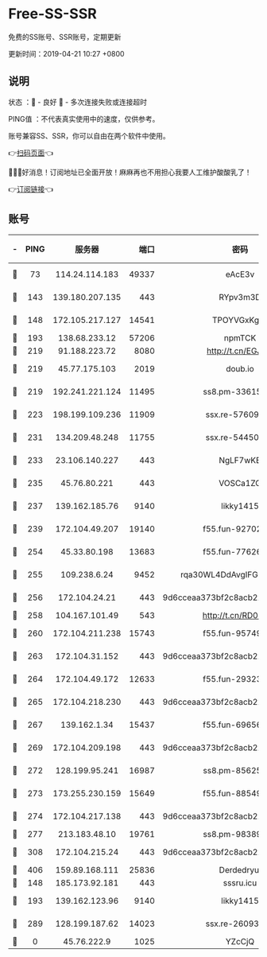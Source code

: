 # Free-SS-SSR

免费的SS账号、SSR账号，定期更新

更新时间：2019-04-21 10:27 +0800

## 说明

状态     ：🙂 - 良好 🙁 - 多次连接失败或连接超时

PING值   ：不代表真实使用中的速度，仅供参考。

账号兼容SS、SSR，你可以自由在两个软件中使用。

👉[扫码页面](https://liesauer.github.io/Free-SS-SSR/)👈

🎉🎉🎉好消息！订阅地址已全面开放！麻麻再也不用担心我要人工维护酸酸乳了！

👉[订阅链接](https://www.liesauer.net/yogurt/subscribe?ACCESS_TOKEN=DAYxR3mMaZAsaqUb)👈

## 账号

|-|PING|服务器|端口|密码|加密方式|区域|
|:----:|:----:|:-----:|-----:|:----:|:----:|:----:|
|🙂|73|114.24.114.183|49337|eAcE3v|chacha20-ietf|TW|
|🙂|143|139.180.207.135|443|RYpv3m3D|aes-256-cfb|JP|
|🙂|148|172.105.217.127|14541|TPOYVGxKglpi|aes-256-cfb|JP|
|🙂|193|138.68.233.12|57206|npmTCK|rc4-md5|US|
|🙂|219|91.188.223.72|8080|http://t.cn/EGJIyrl|rc4-md5|RU|
|🙂|219|45.77.175.103|2019|doub.io|aes-128-ctr|SG|
|🙂|219|192.241.221.124|11495|ss8.pm-33615619|aes-256-cfb|US|
|🙂|223|198.199.109.236|11909|ssx.re-57609890|aes-256-cfb|US|
|🙂|231|134.209.48.248|11755|ssx.re-54450918|aes-256-cfb|US|
|🙂|233|23.106.140.227|443|NgLF7wKB|aes-256-cfb|US|
|🙂|235|45.76.80.221|443|VOSCa1ZG|aes-256-cfb|DE|
|🙂|237|139.162.185.76|9140|likky1415|aes-256-cfb|DE|
|🙂|239|172.104.49.207|19140|f55.fun-92702028|aes-256-cfb|SG|
|🙂|254|45.33.80.198|13683|f55.fun-77626498|aes-256-cfb|US|
|🙂|255|109.238.6.24|9452|rqa30WL4DdAvgIFG6Fs3znzTa|aes-256-cfb|FR|
|🙂|256|172.104.24.21|443|9d6cceaa373bf2c8acb22e60b6a58be6|aes-256-cfb|US|
|🙂|258|104.167.101.49|543|http://t.cn/RD0D7sx|rc4-md5|CA|
|🙂|260|172.104.211.238|15743|f55.fun-95749894|aes-256-cfb|US|
|🙂|263|172.104.31.152|443|9d6cceaa373bf2c8acb22e60b6a58be6|aes-256-cfb|US|
|🙂|264|172.104.49.172|12633|f55.fun-29323678|aes-256-cfb|SG|
|🙂|265|172.104.218.230|443|9d6cceaa373bf2c8acb22e60b6a58be6|aes-256-cfb|US|
|🙂|267|139.162.1.34|15437|f55.fun-69656616|aes-256-cfb|SG|
|🙂|269|172.104.209.198|443|9d6cceaa373bf2c8acb22e60b6a58be6|aes-256-cfb|US|
|🙂|272|128.199.95.241|16987|ss8.pm-85625063|aes-256-cfb|SG|
|🙂|273|173.255.230.159|15649|f55.fun-88549751|aes-256-cfb|US|
|🙂|274|172.104.217.138|443|9d6cceaa373bf2c8acb22e60b6a58be6|aes-256-cfb|US|
|🙂|277|213.183.48.10|19761|ss8.pm-98389702|rc4-md5|RU|
|🙂|308|172.104.215.24|443|9d6cceaa373bf2c8acb22e60b6a58be6|aes-256-cfb|US|
|🙂|406|159.89.168.111|25836|Derdedryuj|chacha20|IN|
|🙂|148|185.173.92.181|443|sssru.icu|rc4-md5|RU|
|🙂|193|139.162.123.96|9140|likky1415|aes-256-cfb|JP|
|🙂|289|128.199.187.62|14023|ssx.re-26093791|aes-256-cfb|SG|
|🙁|0|45.76.222.9|1025|YZcCjQ|rc4-md5|JP|
